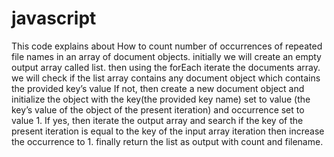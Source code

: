# javascript

This code explains about How to count number of occurrences of repeated file names in an array of document objects. initially we will create an empty output array called list. then using the forEach iterate the documents array. we will check if the list array contains any document object which contains the provided key’s value If not, then create a new document object and initialize the object with the key(the provided key name) set to value (the key’s value of the object of the present iteration) and occurrence set to value 1. If yes, then iterate the output array and search if the key of the present iteration is equal to the key of the input array iteration then increase the occurrence to 1. finally return the list as output with count and filename.
